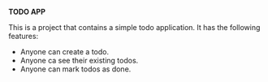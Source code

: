 **TODO APP**

 This is a project that contains a simple todo application.
 It has the following features:
 
- Anyone can create a todo.
- Anyone ca see their existing todos.
- Anyone can mark todos as done.
 
